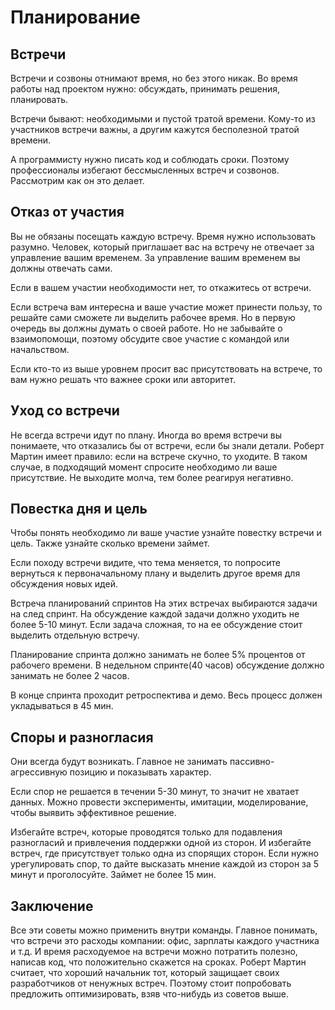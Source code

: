 # Планирование

## Встречи
Встречи и созвоны  отнимают время, но без этого никак.
Во время работы над проектом нужно: обсуждать, принимать решения, планировать. 

Встречи бывают: необходимыми и пустой тратой времени.
Кому-то из участников встречи важны, а другим кажутся бесполезной тратой времени.

А программисту нужно писать код и соблюдать сроки.
Поэтому профессионалы избегают бессмысленных встреч и созвонов.
Рассмотрим как он это делает.

## Отказ от участия
Вы не обязаны посещать каждую встречу. Время нужно использовать разумно.
Человек, который приглашает вас на встречу не отвечает за управление вашим временем. За управление вашим временем вы должны отвечать сами.

Если в вашем участии необходимости нет, то откажитесь от встречи.

Если встреча вам интересна и ваше участие может принести пользу, то решайте сами сможете ли выделить рабочее время. Но в первую очередь вы должны думать о своей работе. Но не забывайте о взаимопомощи, поэтому обсудите свое участие с командой или начальством.

Если кто-то из выше уровнем просит вас присутствовать на встрече, то вам нужно решать что важнее сроки или авторитет.

## Уход со встречи
Не всегда встречи идут по плану.
Иногда во время встречи вы понимаете, что отказались бы от встречи, если бы знали детали. Роберт Мартин имеет правило: если на встрече скучно, то уходите.
В таком случае, в подходящий момент спросите необходимо ли ваше присутствие.
Не выходите молча, тем более реагируя негативно.

## Повестка дня и цель
Чтобы понять необходимо ли ваше участие узнайте повестку встречи и цель.
Также узнайте сколько времени займет.

Если походу встречи видите, что тема меняется, то попросите вернуться к первоначальному плану и выделить другое время для обсуждения новых идей.

Встреча планирований спринтов
На этих встречах выбираются задачи на след спринт.
На обсуждение каждой задачи должно уходить не более 5-10 минут.
Если задача сложная, то на ее обсуждение стоит выделить отдельную встречу.

Планирование спринта должно занимать не более 5% процентов от рабочего времени.
В недельном спринте(40 часов) обсуждение должно занимать не более 2 часов.

В конце спринта проходит ретроспектива и демо. Весь процесс должен укладываться в 45 мин.

## Споры и разногласия
Они всегда будут возникать.
Главное не занимать пассивно-агрессивную позицию и показывать характер.

Если спор не решается в течении 5-30 минут, то значит не хватает данных.
Можно провести эксперименты, имитации, моделирование, чтобы выявить эффективное решение.

Избегайте встреч, которые проводятся только для подавления разногласий и привлечения поддержки одной из сторон.
И избегайте встреч, где присутствует только одна из спорящих сторон.
Если нужно урегулировать спор, то дайте высказать мнение каждой из сторон за 5 минут и проголосуйте. Займет не более 15 мин.

## Заключение
Все эти советы можно применить внутри команды.
Главное понимать, что встречи это расходы компании: офис, зарплаты каждого участника и т.д.
И время расходуемое на встречи можно потратить полезно, написав код, что положительно скажется на сроках.
Роберт Мартин считает, что хороший начальник тот, который защищает своих разработчиков от ненужных встреч.
Поэтому стоит попробовать предложить оптимизировать, взяв что-нибудь из советов выше.
